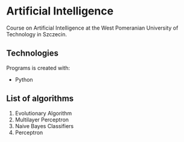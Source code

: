 # Artificial Intelligence
Course on Artificial Intelligence at the West Pomeranian University of Technology in Szczecin.

## Technologies
Programs is created with:
* Python

## List of algorithms
1. Evolutionary Algorithm
2. Multilayer Perceptron
3. Naive Bayes Classifiers
4. Perceptron
